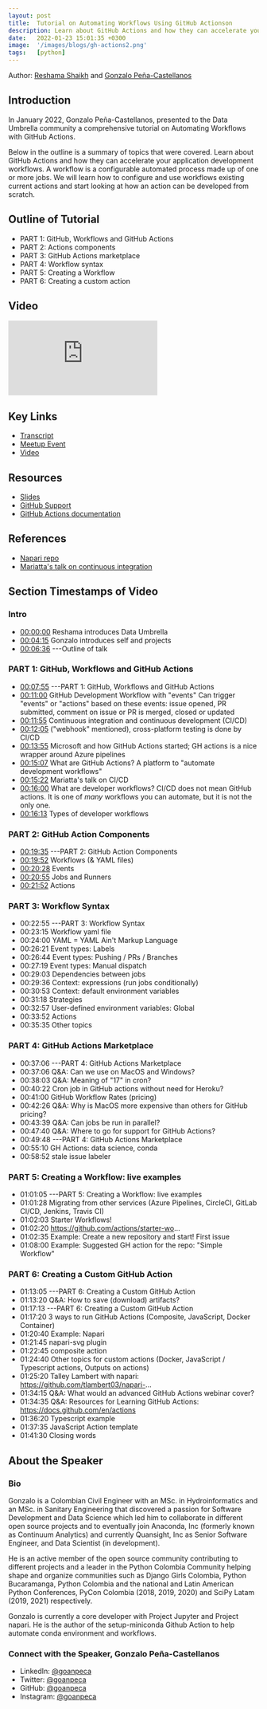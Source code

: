 ```yaml
---
layout: post
title:  Tutorial on Automating Workflows Using GitHub Actionson
description: Learn about GitHub Actions and how they can accelerate your application development workflows.
date:   2022-01-23 15:01:35 +0300
image:  '/images/blogs/gh-actions2.png'
tags:   [python]
---
```


Author: [Reshama Shaikh](https://reshamas.github.io) and [Gonzalo Peña-Castellanos](https://twitter.com/goanpec)

## Introduction

In January 2022, Gonzalo Peña-Castellanos, presented to the Data Umbrella community a comprehensive tutorial on Automating Workflows with GitHub Actions.  

Below in the outline is a summary of topics that were covered. Learn about GitHub Actions and how they can accelerate your application development workflows. A workflow is a configurable automated process made up of one or more jobs. We will learn how to configure and use workflows existing current actions and start looking at how an action can be developed from scratch.

## Outline of Tutorial
- PART 1: GitHub, Workflows and GitHub Actions
- PART 2: Actions components
- PART 3: GitHub Actions marketplace
- PART 4: Workflow syntax
- PART 5: Creating a Workflow
- PART 6: Creating a custom action

## Video
<p>
<iframe src="https://www.youtube.com/embed/d48WGkePFq0" loading="lazy" frameborder="0" allowfullscreen></iframe>
</p>



## Key Links
- [Transcript](https://github.com/data-umbrella/event-transcripts/blob/main/2022/42-gonzalo-github-actions.md)
- [Meetup Event](https://www.meetup.com/data-umbrella/events/282772806/)
- [Video](https://youtu.be/d48WGkePFq0)

## Resources
- [Slides](https://bit.ly/github-workflows)
- [GitHub Support](https://support.github.com)
- [GitHub Actions documentation](https://docs.github.com/en/actions)

## References
- [Napari repo](https://github.com/tlambert03/napari-plugin-action)
- [Mariatta's talk on continuous integration](https://youtu.be/vLBr_AfomUY)

## Section Timestamps of Video

### Intro
- [00:00:00](https://www.youtube.com/watch?v=d48WGkePFq0&t=0s) Reshama introduces Data Umbrella
- [00:04:15](https://www.youtube.com/watch?v=d48WGkePFq0&t=255s) Gonzalo introduces self and projects
- [00:06:36](https://www.youtube.com/watch?v=d48WGkePFq0&t=396s) ---Outline of talk  


### PART 1: GitHub, Workflows and GitHub Actions
- [00:07:55](https://www.youtube.com/watch?v=d48WGkePFq0&t=475s) ---PART 1: GitHub, Workflows and GitHub Actions
- [00:11:00](https://www.youtube.com/watch?v=d48WGkePFq0&t=660s) GitHub Development Workflow with "events"
Can trigger "events" or "actions" based on these events: issue opened, PR submitted, comment on issue or PR is merged, closed or updated
- [00:11:55](https://www.youtube.com/watch?v=d48WGkePFq0&t=715s) Continuous integration and continuous development (CI/CD)
- [00:12:05](https://www.youtube.com/watch?v=d48WGkePFq0&t=725s) ("webhook" mentioned), cross-platform testing is done by CI/CD  
- [00:13:55](https://www.youtube.com/watch?v=d48WGkePFq0&t=835s) Microsoft and how GitHub Actions started; GH actions is a nice wrapper around Azure pipelines   
- [00:15:07](https://www.youtube.com/watch?v=d48WGkePFq0&t=907s) What are GitHub Actions? A platform to "automate development workflows"  
- [00:15:22](https://www.youtube.com/watch?v=d48WGkePFq0&t=922s) Mariatta's talk on CI/CD  
- [00:16:00](https://www.youtube.com/watch?v=d48WGkePFq0&t=960s) What are developer workflows?  CI/CD does not mean GitHub actions. It is one of *many* workflows you can automate, but it is not the only one.
- [00:16:13](00:16:13) Types of developer workflows

### PART 2: GitHub Action Components 
- [00:19:35](https://www.youtube.com/watch?v=d48WGkePFq0&t=1175s) ---PART 2: GitHub Action Components  
- [00:19:52](https://www.youtube.com/watch?v=d48WGkePFq0&t=1192s) Workflows (& YAML files)   
- [00:20:28](https://www.youtube.com/watch?v=d48WGkePFq0&t=1228s) Events  
- [00:20:55](https://www.youtube.com/watch?v=d48WGkePFq0&t=1255s) Jobs and Runners  
- [00:21:52](https://www.youtube.com/watch?v=d48WGkePFq0&t=1312s) Actions  

### PART 3: Workflow Syntax
- 00:22:55 ---PART 3: Workflow Syntax  
- 00:23:15 Workflow yaml file 
- 00:24:00 YAML = YAML Ain't Markup Language   
- 00:26:21 Event types: Labels  
- 00:26:44 Event types: Pushing / PRs / Branches  
- 00:27:19 Event types: Manual dispatch  
- 00:29:03 Dependencies between jobs  
- 00:29:36 Context: expressions (run jobs conditionally)
- 00:30:53 Context: default environment variables
- 00:31:18 Strategies
- 00:32:57 User-defined environment variables: Global
- 00:33:52 Actions
- 00:35:35 Other topics

### PART 4: GitHub Actions Marketplace
- 00:37:06 ---PART 4: GitHub Actions Marketplace
- 00:37:06 Q&A: Can we use on MacOS and Windows?
- 00:38:03 Q&A: Meaning of "17" in cron?
- 00:40:22 Cron job in GitHub actions without need for Heroku?
- 00:41:00 GitHub Workflow Rates (pricing)
- 00:42:26 Q&A: Why is MacOS more expensive than others for GitHub pricing?
- 00:43:39 Q&A: Can jobs be run in parallel?
- 00:47:40 Q&A: Where to go for support for GitHub Actions?
- 00:49:48 ---PART 4: GitHub Actions Marketplace  
- 00:55:10 GH Actions: data science, conda
- 00:58:52 stale issue labeler

### PART 5: Creating a Workflow: live examples
- 01:01:05 ---PART 5: Creating a Workflow: live examples
- 01:01:28 Migrating from other services (Azure Pipelines, CircleCI, GitLab CI/CD, Jenkins, Travis CI)
- 01:02:03 Starter Workflows!
- 01:02:20 https://github.com/actions/starter-wo...
- 01:02:35 Example: Create a new repository and start! First issue
- 01:08:00 Example: Suggested GH action for the repo: "Simple Workflow"

### PART 6: Creating a Custom GitHub Action
- 01:13:05 ---PART 6: Creating a Custom GitHub Action
- 01:13:20 Q&A: How to save (download) artifacts?
- 01:17:13 ---PART 6: Creating a Custom GitHub Action
- 01:17:20 3 ways to run GitHub Actions (Composite, JavaScript, Docker Container)
- 01:20:40 Example: Napari
- 01:21:45 napari-svg plugin
- 01:22:45 composite action
- 01:24:40 Other topics for custom actions (Docker, JavaScript / Typescript actions, Outputs on actions)
- 01:25:20 Talley Lambert with napari: https://github.com/tlambert03/napari-...
- 01:34:15 Q&A: What would an advanced GitHub Actions webinar cover?
- 01:34:35 Q&A: Resources for Learning GitHub Actions: https://docs.github.com/en/actions
- 01:36:20 Typescript example
- 01:37:35 JavaScript Action template
- 01:41:30 Closing words  


## About the Speaker

### Bio
Gonzalo is a Colombian Civil Engineer with an MSc. in Hydroinformatics and an MSc. in Sanitary Engineering that discovered a passion for Software Development and Data Science which led him to collaborate in different open source projects and to eventually join Anaconda, Inc (formerly known as Continuum Analytics) and currently Quansight, Inc as Senior Software Engineer, and Data Scientist (in development). 

He is an active member of the open source community contributing to different projects and a leader in the Python Colombia Community helping shape and organize communities such as Django Girls Colombia, Python Bucaramanga, Python Colombia and the national and Latin American Python Conferences, PyCon Colombia (2018, 2019, 2020) and SciPy Latam (2019, 2021) respectively.

Gonzalo is currently a core developer with Project Jupyter and Project napari. He is the author of the setup-miniconda Github Action to help automate conda environment and workflows.

### Connect with the Speaker, Gonzalo Peña-Castellanos

- LinkedIn: [@goanpeca](https://www.linkedin.com/in/goanpeca)
- Twitter: [@goanpeca](https://twitter.com/goanpeca)
- GitHub: [@goanpeca](https://github.com/goanpeca)
- Instagram: [@goanpeca](https://www.instagram.com/goanpeca/?hl=en)